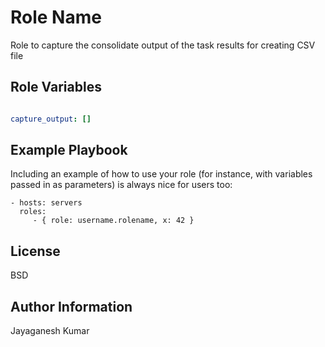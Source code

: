 Role Name
=========

Role to capture the consolidate output of the task results for creating CSV file

Role Variables
--------------
```yml

capture_output: []

```

Example Playbook
----------------

Including an example of how to use your role (for instance, with variables passed in as parameters) is always nice for users too:

    - hosts: servers
      roles:
         - { role: username.rolename, x: 42 }

License
-------

BSD

Author Information
------------------

Jayaganesh Kumar